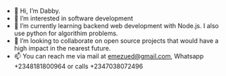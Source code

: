 - 👋 Hi, I’m Dabby.
- 👀 I’m interested in software development
- 🌱 I’m currently learning backend web development with Node.js. I also use python for algorithim problems.
- 💞️ I’m looking to collaborate on open source projects that would have a high impact in the nearest future.
- 📫 You can reach me via mail at emezued@gmail.com, Whatsapp +2348181800964 or calls +2347038072496
